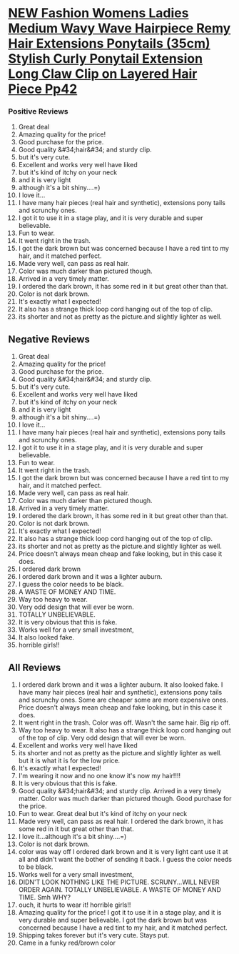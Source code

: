 # [NEW Fashion Womens Ladies Medium Wavy Wave Hairpiece Remy Hair Extensions Ponytails (35cm) Stylish Curly Ponytail Extension Long Claw Clip on Layered Hair Piece Pp42](https://products.checkmycream.com/products/NEW-Fashion-Womens-Ladies-Medium-Wavy-Wave-Hairpiece-Remy-Hair-Extensions-Ponytails-(35cm)-Stylish-Curly-Ponytail-Extension-Long-Claw-Clip-on-Layered-Hair-Piece-Pp42.html)

### Positive Reviews

<ol>
      <li>Great deal</li>
      <li>Amazing quality for the price!</li>
      <li>Good purchase for the price.</li>
      <li>Good quality &amp;#34;hair&amp;#34; and sturdy clip.  </li>
      <li>but it&#x27;s very cute.</li>
      <li>Excellent and works very well have liked</li>
      <li>but it&#x27;s kind of itchy on your neck</li>
      <li>and it is very light  </li>
      <li>although it&#x27;s a bit shiny....&#x3D;)</li>
      <li>I love it...</li>
      <li>I have many hair pieces (real hair and synthetic), extensions pony tails and scrunchy ones.</li>
      <li>I got it to use it in a stage play, and it is very durable and super believable.</li>
      <li>Fun to wear.</li>
      <li>It went right in the trash.</li>
      <li>I got the dark brown but was concerned because I have a red tint to my hair, and it matched perfect.</li>
      <li>Made very well, can pass as real hair.</li>
      <li>Color was much darker than pictured though.</li>
      <li>Arrived in a very timely matter.  </li>
      <li>I ordered the dark brown, it has some red in it but great other than that.</li>
      <li>Color is not dark brown.</li>
      <li>It&#x27;s exactly what I expected!</li>
      <li>It also has a strange thick loop cord hanging out of the top of clip.</li>
      <li>its shorter and not as pretty as the picture.and slightly lighter as well.</li>
</ol>


<h2>Negative Reviews</h2>
<ol>
<li> Great deal</li>
<li> Amazing quality for the price!</li>
<li> Good purchase for the price.</li>
<li> Good quality &amp;#34;hair&amp;#34; and sturdy clip.  </li>
<li> but it&#x27;s very cute.</li>
<li> Excellent and works very well have liked</li>
<li> but it&#x27;s kind of itchy on your neck</li>
<li> and it is very light  </li>
<li> although it&#x27;s a bit shiny....&#x3D;)</li>
<li> I love it...</li>
<li> I have many hair pieces (real hair and synthetic), extensions pony tails and scrunchy ones.</li>
<li> I got it to use it in a stage play, and it is very durable and super believable.</li>
<li> Fun to wear.</li>
<li> It went right in the trash.</li>
<li> I got the dark brown but was concerned because I have a red tint to my hair, and it matched perfect.</li>
<li> Made very well, can pass as real hair.</li>
<li> Color was much darker than pictured though.</li>
<li> Arrived in a very timely matter.  </li>
<li> I ordered the dark brown, it has some red in it but great other than that.</li>
<li> Color is not dark brown.</li>
<li> It&#x27;s exactly what I expected!</li>
<li> It also has a strange thick loop cord hanging out of the top of clip.</li>
<li> its shorter and not as pretty as the picture.and slightly lighter as well.</li>
<li> Price doesn&#x27;t always mean cheap and fake looking, but in this case it does.</li>
<li> I ordered dark brown</li>
<li> I ordered dark brown and it was a lighter auburn.</li>
<li> I guess the color needs to be black.</li>
<li> A WASTE OF MONEY AND TIME.</li>
<li> Way too heavy to wear.</li>
<li> Very odd design that will ever be worn.</li>
<li> TOTALLY UNBELIEVABLE.</li>
<li> It is very obvious that this is fake.</li>
<li> Works well for a very small investment,</li>
<li> It also looked fake.</li>
<li> horrible girls!!</li>
</ol>

<h2>All Reviews</h2>

<ol>
    <li> I ordered dark brown and it was a lighter auburn. It also looked fake. I have many hair pieces (real hair and synthetic), extensions pony tails and scrunchy ones. Some are cheaper some are more expensive ones. Price doesn&#x27;t always mean cheap and fake looking, but in this case it does.</li>
    <li> It went right in the trash. Color was off. Wasn&#x27;t the same hair. Big rip off.</li>
    <li> Way too heavy to wear. It also has a strange thick loop cord hanging out of the top of clip. Very odd design that will ever be worn.</li>
    <li> Excellent and works very well have liked</li>
    <li> its shorter and not as pretty as the picture.and slightly lighter as well. but it is what it is for the low price.</li>
    <li> It&#x27;s exactly what I expected!</li>
    <li> I&#x27;m wearing it now and no one know it&#x27;s now my hair!!!!</li>
    <li> It is very obvious that this is fake.</li>
    <li> Good quality &amp;#34;hair&amp;#34; and sturdy clip.  Arrived in a very timely matter.  Color was much darker than pictured though. Good purchase for the price.</li>
    <li> Fun to wear. Great deal but it&#x27;s kind of itchy on your neck</li>
    <li> Made very well, can pass as real hair. I ordered the dark brown, it has some red in it but great other than that.</li>
    <li> I love it...although it&#x27;s a bit shiny....&#x3D;)</li>
    <li> Color is not dark brown.</li>
    <li> color was way off I ordered dark brown and it is very light  cant use it at all and didn&#x27;t want the bother of sending it back. I guess the color needs to be black.</li>
    <li> Works well for a very small investment,</li>
    <li> DIDN&#x27;T LOOK NOTHING LIKE THE PICTURE.  SCRUNY...WILL NEVER ORDER AGAIN. TOTALLY UNBELIEVABLE. A WASTE OF MONEY AND TIME. Smh WHY?</li>
    <li> ouch, it hurts to wear it! horrible girls!!</li>
    <li> Amazing quality for the price! I got it to use it in a stage play, and it is very durable and super believable. I got the dark brown but was concerned because I have a red tint to my hair, and it matched perfect.</li>
    <li> Shipping takes forever but it&#x27;s very cute. Stays put.</li>
    <li> Came in a funky red/brown color</li>
</ol>




